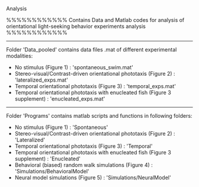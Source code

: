 Analysis

%%%%%%%%%%%%
Contains Data and Matlab codes for analysis of orientational light-seeking behavior experiments analysis
%%%%%%%%%%%%

---
Folder 'Data_pooled' contains data files .mat of different experimental modalities:

- No stimulus (Figure 1) : 
	'spontaneous_swim.mat'
- Stereo-visual/Contrast-driven orientational phototaxis (Figure 2) : 
	'lateralized_exps.mat'
- Temporal orientational phototaxis (Figure 3) : 
	'temporal_exps.mat'
- Temporal orientational phototaxis with enucleated fish (Figure 3 supplement) : 
	'enucleated_exps.mat'

---
Folder 'Programs' contains matlab scripts and functions in following folders:

- No stimulus (Figure 1) : 
	'Spontaneous' 
- Stereo-visual/Contrast-driven orientational phototaxis (Figure 2) : 
	'Lateralized' 
- Temporal orientational phototaxis (Figure 3) :
	'Temporal'  
- Temporal orientational phototaxis with enucleated fish (Figure 3 supplement) :
	'Enucleated' 
- Behavioral (biased) random walk simulations (Figure 4) : 
	'Simulations/BehavioralModel'
- Neural model simulations (Figure 5) : 
	'Simulations/NeuralModel'